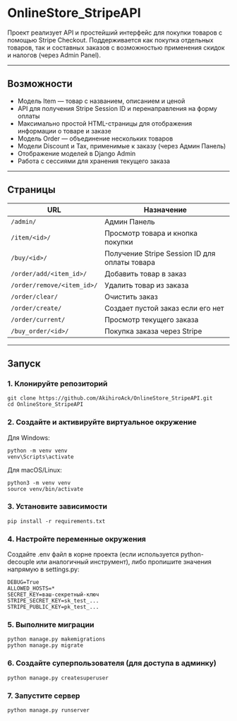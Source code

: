 # OnlineStore_StripeAPI

Проект реализует API и простейший интерфейс для покупки товаров с помощью Stripe Checkout.
Поддерживается как покупка отдельных товаров, так и составных заказов с возможностью применения скидок и налогов (через Admin Panel).

---

## Возможности

- Модель Item — товар с названием, описанием и ценой
- API для получения Stripe Session ID и перенаправления на форму оплаты
- Максимально простой HTML-страницы для отображения информации о товаре и заказе
- Модель Order — объединение нескольких товаров
- Модели Discount и Tax, применимые к заказу (через Админ Панель)
- Отображение моделей в Django Admin
- Работа с сессиями для хранения текущего заказа

---

## Страницы

| URL                          | Назначение                                        |
|------------------------------|---------------------------------------------------|
| `/admin/`                    | Админ Панель                                      |
| `/item/<id>/`                | Просмотр товара и кнопка покупки                  |
| `/buy/<id>/`                 | Получение Stripe Session ID для оплаты товара     |
| `/order/add/<item_id>/`      | Добавить товар в заказ                            |
| `/order/remove/<item_id>/`   | Удалить товар из заказа                           |
| `/order/clear/`              | Очистить заказ                                    |
| `/order/create/`             | Создает пустой заказ если его нет                 |
| `/order/current/`            | Просмотр текущего заказа                          |
| `/buy_order/<id>/`           | Покупка заказа через Stripe                       |

---

## Запуск

### 1. Клонируйте репозиторий

```
git clone https://github.com/AkihiroAck/OnlineStore_StripeAPI.git
cd OnlineStore_StripeAPI
```

### 2. Создайте и активируйте виртуальное окружение

Для Windows:

```
python -m venv venv
venv\Scripts\activate
```

Для macOS/Linux:

```
python3 -m venv venv
source venv/bin/activate
```

### 3. Установите зависимости

```
pip install -r requirements.txt
```

### 4. Настройте переменные окружения

Создайте .env файл в корне проекта (если используется python-decouple или аналогичный инструмент), либо пропишите значения напрямую в settings.py:

```
DEBUG=True
ALLOWED_HOSTS=*
SECRET_KEY=ваш-секретный-ключ
STRIPE_SECRET_KEY=sk_test_...
STRIPE_PUBLIC_KEY=pk_test_...
```

### 5. Выполните миграции

```
python manage.py makemigrations
python manage.py migrate
```

### 6. Создайте суперпользователя (для доступа в админку)

```
python manage.py createsuperuser
```

### 7. Запустите сервер

```
python manage.py runserver
```
